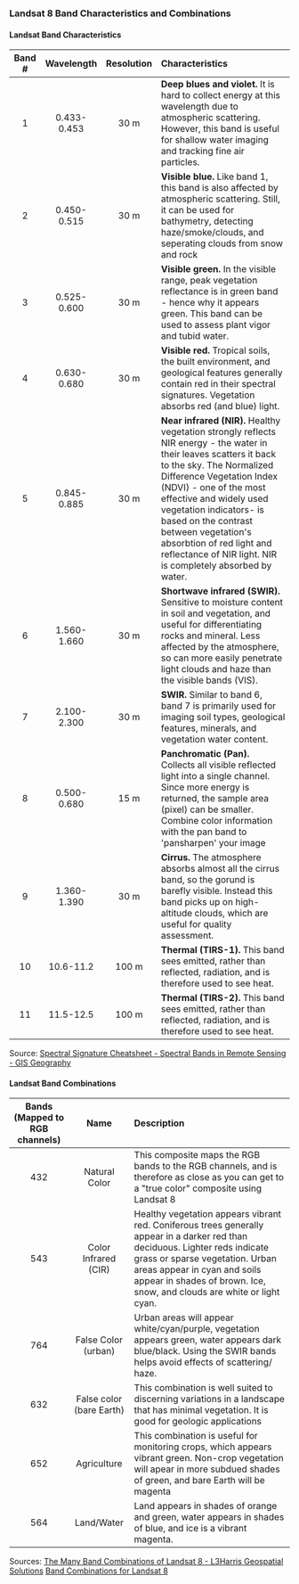 ### Landsat 8 Band Characteristics and Combinations

#### Landsat Band Characteristics 
| Band # | Wavelength | Resolution | Characteristics |
| :---:  | :--------: | :--------:| :----------------|
| 1 | 0.433-0.453| 30 m | **Deep blues and violet.** It is hard to collect energy at this wavelength due to atmospheric scattering. However, this band is useful for shallow water imaging and tracking fine air particles.|
| 2 | 0.450-0.515 | 30 m | **Visible blue.**  Like band 1, this band is also affected by atmospheric scattering. Still, it can be used for bathymetry, detecting haze/smoke/clouds, and seperating clouds from snow and rock |
| 3 | 0.525-0.600 | 30 m | **Visible green.** In the visible range, peak vegetation reflectance is in green band - hence why it appears green. This band can be used to assess plant vigor and tubid water.|
| 4 | 0.630-0.680 | 30 m | **Visible red.** Tropical soils, the built environment, and geological features generally contain red in their spectral signatures. Vegetation absorbs red (and blue) light.|
| 5 | 0.845-0.885 | 30 m | **Near infrared (NIR).** Healthy vegetation strongly reflects NIR energy - the water in their leaves scatters it back to the sky. The Normalized Difference Vegetation Index (NDVI) - one of the most effective and widely used vegetation indicators- is based on the contrast between vegetation's absorbtion of red light and reflectance of NIR light. NIR is completely absorbed by water.|
| 6 | 1.560-1.660 | 30 m | **Shortwave infrared (SWIR).** Sensitive to moisture content in soil and vegetation, and useful for differentiating rocks and mineral. Less affected by the atmosphere, so can more easily penetrate light clouds and haze than the visible bands (VIS).|
| 7 | 2.100-2.300 | 30 m | **SWIR.**  Similar to band 6, band 7 is primarily used for imaging soil types, geological features, minerals, and vegetation water content.|
| 8 | 0.500-0.680 | 15 m | **Panchromatic (Pan).** Collects all visible reflected light into a single channel. Since more energy is returned, the sample area (pixel) can be smaller. Combine color information with the pan band to 'pansharpen' your image|
| 9 | 1.360-1.390 | 30 m | **Cirrus.** The atmosphere absorbs almost all the cirrus band, so the gorund is barefly visible. Instead this band picks up on high-altitude clouds, which are useful for quality assessment.|
| 10 | 10.6-11.2 | 100 m | **Thermal (TIRS-1).** This band sees emitted, rather than reflected, radiation, and is therefore used to see heat. |
| 11 | 11.5-12.5 | 100 m | **Thermal (TIRS-2).** This band sees emitted, rather than reflected, radiation, and is therefore used to see heat.|

Source:
[Spectral Signature Cheatsheet - Spectral Bands in Remote Sensing - GIS Geography](https://gisgeography.com/spectral-signature/)

#### Landsat Band Combinations

| Bands (Mapped to RGB channels) | Name | Description |
|:---: | :---: | :--- |
| 432 | Natural Color | This composite maps the RGB bands to the RGB channels, and is therefore as close as you can get to a "true color" composite using Landsat 8 |
| 543 | Color Infrared (CIR)| Healthy vegetation appears vibrant red. Coniferous trees generally appear in a darker red than deciduous. Lighter reds indicate grass or sparse vegetation. Urban areas appear in cyan and soils appear in shades of brown. Ice, snow, and clouds are white or light cyan. |
| 764 | False Color (urban) | Urban areas will appear white/cyan/purple, vegetation appears green, water appears dark blue/black. Using the SWIR bands helps avoid effects of scattering/ haze.|
| 632 | False color (bare Earth) | This combination is well suited to discerning variations in a landscape that has minimal vegetation. It is good for geologic applications |
| 652 | Agriculture| This combination is useful for monitoring crops, which appears vibrant green. Non-crop vegetation will apear in more subdued shades of green, and bare Earth will be magenta |
| 564 | Land/Water | Land appears in shades of orange and green, water appears in shades of blue, and ice is a vibrant magenta. |

Sources:
[The Many Band Combinations of Landsat 8 - L3Harris Geospatial Solutions](https://www.harrisgeospatial.com/Learn/Blogs/Blog-Details/ArtMID/10198/ArticleID/15691/The-Many-Band-Combinations-of-Landsat-8)
[Band Combinations for Landsat 8](https://www.esri.com/arcgis-blog/products/product/imagery/band-combinations-for-landsat-8/)